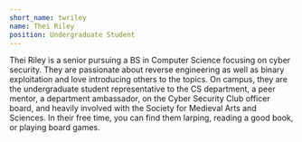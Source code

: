 ```yaml
---
short_name: twriley
name: Thei Riley
position: Undergraduate Student
---
```


Thei Riley is a senior pursuing a BS in Computer Science focusing on cyber security. They are passionate about reverse engineering as well as binary exploitation and love introducing others to the topics. On campus, they are the undergraduate student representative to the CS department, a peer mentor, a department ambassador, on the Cyber Security Club officer board, and heavily involved with the Society for Medieval Arts and Sciences. In their free time, you can find them larping, reading a good book, or playing board games.